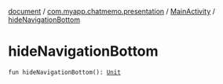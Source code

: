 [document](../../index.md) / [com.myapp.chatmemo.presentation](../index.md) / [MainActivity](index.md) / [hideNavigationBottom](./hide-navigation-bottom.md)

# hideNavigationBottom

`fun hideNavigationBottom(): `[`Unit`](https://kotlinlang.org/api/latest/jvm/stdlib/kotlin/-unit/index.html)